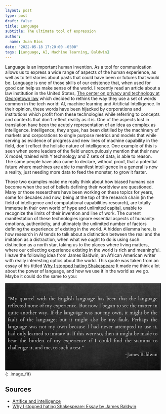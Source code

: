 ```yaml
---
layout: post
type: post
draft: false
title: Language
subtitle: The ultimate tool of expression
author:
  name: Juan Ríos
date: "2022-05-18 17:20:00 -0500"
tags: [Language, AI, Machine learning, Baldwin]
---
```


Language is an important human invention. As a tool for communication allows us to express a wide range of aspects of the human experience, as well as to tell stories about pasts that could have been or futures that would be. Language is one of those skills of our existence that, when used for good can help us make sense of the world.
I recently read an article about a law institution in the United States, [The center on privacy and technology at Georgetown law](https://techpolicy.press/artifice-and-intelligence/) which decided to rethink the way they use a set of words common in the tech world: AI, machine learning and Artificial Intelligence. In their opinion, these words have been hijacked by corporations and institutions which profit from these technologies while referring to concepts and contexts that don't reflect reality as it is. One of the aspects lost in translation have been the acutely representation of an idea as complex as intelligence. Intelligence, they argue, has been distilled by the machinery of markets and corporations to single purpose metrics and models that while serving as evidence of progress and new lines of machine capability in the field, don't reflect the holistic nature of intelligence. One example of this is seen when some leaders of the field unscrupulously mention that their new X model, trained with Y technology and Z sets of data, is able to reason. The same people have also came to declare, without proof, that a potential future where machines are able to manifest intelligence in a general is now a reality, just needing more data to feed the monster, to grow it faster.

Those two examples make me really think about how biased humans can become when the set of beliefs defining their worldview are questioned. Many or those researchers have been working on these topics for years, some for decades and now, being at the top of the research chain (in the field of intelligence and computational capabilities research), are totally immerse in their own world of hype and unlimited capital, unable to recognize the limits of their invention and line of work. The current manifestation of these technologies ignore essential aspects of humanity: emotions, authenticity, and ultimately the unlimited number of factors defining the experience of existing in the world. A hidden dilemma here, is how research in AI tends to talk about a distinction between the real and the imitation as a distraction, when what we ought to do is using such distinction as a north star, taking us to the places where living matters, where our collecting experience existing in the world is rich and meaningful. I leave the following idea from James Baldwin, an African American writer with really interesting optics about the world. This quote was taken from an essay of his tittled [Why I stopped hating Shakespeare](https://www.folger.edu/sites/default/files/Why%20I%20Stopped%20Hating%20Shakespeare_JamesBaldwin.pdf) It made me think a lot about the power of language, and how we use it in the world as we go. Maybe it could do the same to you:

![James Baldwin message](../images/blog/james-baldwin-language.png) {: .image_fit}

## Sources

- [Artifice and intelligence](https://techpolicy.press/artifice-and-intelligence/)
- [Why I stopped hating Shakespeare: Essay by James Baldwin](https://www.folger.edu/sites/default/files/Why%20I%20Stopped%20Hating%20Shakespeare_JamesBaldwin.pdf)
